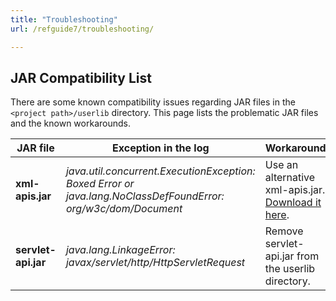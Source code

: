 ```yaml
---
title: "Troubleshooting"
url: /refguide7/troubleshooting/

---
```



## JAR Compatibility List

There are some known compatibility issues regarding JAR files in the `<project path>/userlib` directory. This page lists the problematic JAR files and the known workarounds.

| JAR file | Exception in the log | Workaround |
| --- | --- | --- |
| **xml-apis.jar** | *java.util.concurrent.ExecutionException: Boxed Error or java.lang.NoClassDefFoundError: org/w3c/dom/Document* | Use an alternative xml-apis.jar. [Download it here](/attachments/refguide7/java-programming/troubleshooting/16844051.jar). |
| **servlet-api.jar** | *java.lang.LinkageError: javax/servlet/http/HttpServletRequest* | Remove servlet-api.jar from the userlib directory. |
